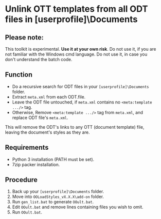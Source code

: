 # Unlink OTT templates from all ODT files in [userprofile]\Documents

## Please note:
This toolkit is experimental. **Use it at your own risk**. 
Do not use it, if you are not familiar with the Windows cmd language. 
Do not use it, in case you don't understand the batch code. 

## Function
* Do a recursive search for ODT files in your `[userprofile]\Documents` folder.
* Extract `meta.xml` from each ODT.file.
* Leave the ODT file untouched, if `meta.xml` contains no `<meta:template .../>` tag.
* Otherwise, Remove `<meta:template .../>` tag from `meta.xml`, and replace ODT file's `meta.xml`.

This will remove the ODT's links to any OTT (document template) file, leaving the document's styles as they are.

## Requirements
* Python 3 installation (PATH must be set).
* 7zip packer installation.

## Procedure
1. Back up your `[userprofile]\Documents` folder.
2. Move into `OOLoadStyles_vX.X.X\add-on` folder.
3. Run `gen_list.bat` to generate `OOult.bat`.
4. Edit `OOult.bat` and remove lines containing files you wish to omit.
5. Run `OOult.bat`.

 
